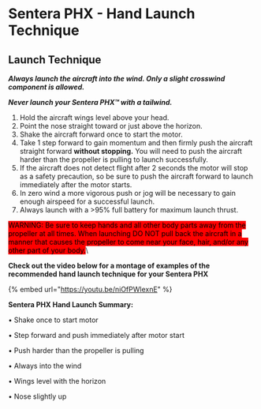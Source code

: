 # Sentera PHX - Hand Launch Technique

## Launch Technique <a href="#launch_technique" id="launch_technique"></a>

_**Always launch the aircraft into the wind.  Only a slight crosswind component is allowed.**_&#x20;

_**Never launch your Sentera PHX™ with a tailwind.**_

1. Hold the aircraft wings level above your head. &#x20;
2. Point the nose straight toward or just above the horizon. &#x20;
3. Shake the aircraft forward once to start the motor. &#x20;
4. Take 1 step forward to gain momentum and then firmly push the aircraft straight forward **without stopping.** You will need to push the aircraft harder than the propeller is pulling to launch successfully.&#x20;
5. If the aircraft does not detect flight after 2 seconds the motor will stop as a safety precaution, so be sure to push the aircraft forward to launch immediately after the motor starts.
6. In zero wind a more vigorous push or jog will be necessary to gain enough airspeed for a successful launch. &#x20;
7. Always launch with a >95% full battery for maximum launch thrust.



<mark style="background-color:red;">WARNING: Be sure to keep hands and all other body parts away from the propeller at all times.  When launching DO NOT pull back the aircraft in a manner that causes the propeller to come near your face, hair, and/or any other part of your body.</mark>\


**Check out the video below for a montage of examples of the recommended hand launch technique for your Sentera PHX**

{% embed url="https://youtu.be/niOfPWlexnE" %}

**Sentera PHX Hand Launch Summary:**

•    Shake once to start motor

•    Step forward and push immediately after motor start

•    Push harder than the propeller is pulling

•    Always into the wind

•    Wings level with the horizon

•    Nose slightly up
